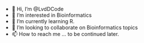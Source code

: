 - 👋 Hi, I’m @LvdDCode
- 👀 I’m interested in Bioinformatics
- 🌱 I’m currently learning R.
- 💞️ I’m looking to collaborate on Bioinformatics topics
- 📫 How to reach me ... to be continued later.

<!---
LvdDCode/LvdDCode is a ✨ special ✨ repository because its `README.md` (this file) appears on your GitHub profile.
You can click the Preview link to take a look at your changes.
--->
